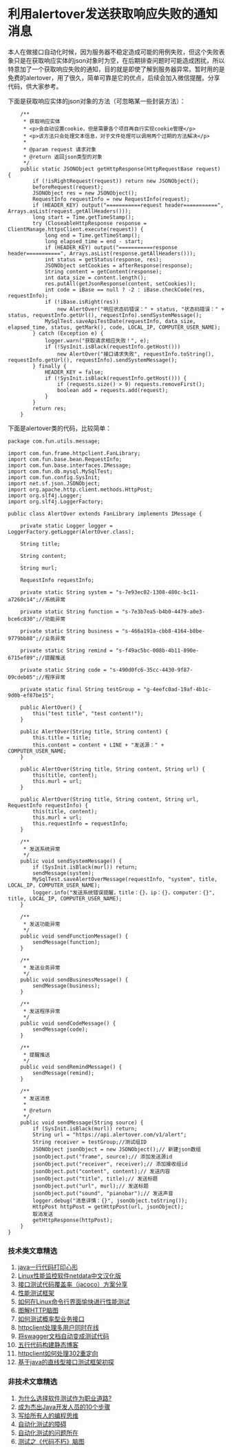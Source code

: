 # 利用alertover发送获取响应失败的通知消息



本人在做接口自动化时候，因为服务器不稳定造成可能的用例失败，但这个失败表象只是在获取响应实体的json对象时为空，在后期排查问题时可能造成困扰，所以特意加了一个获取响应失败的通知，目的就是即使了解到服务器异常。暂时用的是免费的alertover，用了很久，简单可靠是它的优点，后续会加入微信提醒。分享代码，供大家参考。

下面是获取响应实体的json对象的方法（可忽略某一些封装方法）：

```
    /**
     * 获取响应实体
     * <p>会自动设置cookie，但是需要各个项目再自行实现cookie管理</p>
     * <p>该方法只会处理文本信息，对于文件处理可以调用两个过期的方法解决</p>
     *
     * @param request 请求对象
     * @return 返回json类型的对象
     */
    public static JSONObject getHttpResponse(HttpRequestBase request) {
        if (!isRightRequest(request)) return new JSONObject();
        beforeRequest(request);
        JSONObject res = new JSONObject();
        RequestInfo requestInfo = new RequestInfo(request);
        if (HEADER_KEY) output("===========request header===========", Arrays.asList(request.getAllHeaders()));
        long start = Time.getTimeStamp();
        try (CloseableHttpResponse response = ClientManage.httpsClient.execute(request)) {
            long end = Time.getTimeStamp();
            long elapsed_time = end - start;
            if (HEADER_KEY) output("===========response header===========", Arrays.asList(response.getAllHeaders()));
            int status = getStatus(response, res);
            JSONObject setCookies = afterResponse(response);
            String content = getContent(response);
            int data_size = content.length();
            res.putAll(getJsonResponse(content, setCookies));
            int code = iBase == null ? -2 : iBase.checkCode(res, requestInfo);
            if (!iBase.isRight(res))
                new AlertOver("响应状态码错误：" + status, "状态码错误：" + status, requestInfo.getUrl(), requestInfo).sendSystemMessage();
            MySqlTest.saveApiTestDate(requestInfo, data_size, elapsed_time, status, getMark(), code, LOCAL_IP, COMPUTER_USER_NAME);
        } catch (Exception e) {
            logger.warn("获取请求相应失败！", e);
            if (!SysInit.isBlack(requestInfo.getHost()))
                new AlertOver("接口请求失败", requestInfo.toString(), requestInfo.getUrl(), requestInfo).sendSystemMessage();
        } finally {
            HEADER_KEY = false;
            if (!SysInit.isBlack(requestInfo.getHost())) {
                if (requests.size() > 9) requests.removeFirst();
                boolean add = requests.add(request);
            }
        }
        return res;
    }
```

下面是alertover类的代码，比较简单：

```
package com.fun.utils.message;

import com.fun.frame.httpclient.FanLibrary;
import com.fun.base.bean.RequestInfo;
import com.fun.base.interfaces.IMessage;
import com.fun.db.mysql.MySqlTest;
import com.fun.config.SysInit;
import net.sf.json.JSONObject;
import org.apache.http.client.methods.HttpPost;
import org.slf4j.Logger;
import org.slf4j.LoggerFactory;

public class AlertOver extends FanLibrary implements IMessage {

    private static Logger logger = LoggerFactory.getLogger(AlertOver.class);

    String title;

    String content;

    String murl;

    RequestInfo requestInfo;

    private static String system = "s-7e93ec02-1308-480c-bc11-a7260c14";//系统异常

    private static String function = "s-7e3b7ea5-b4b0-4479-a0e3-bce6c830";//功能异常

    private static String business = "s-466a191a-cbb8-4164-b8be-9779bb88";//业务异常

    private static String remind = "s-f49ac5bc-008b-4b11-890e-6715ef89";//提醒推送

    private static String code = "s-490d0fc6-35cc-4430-9f87-09cdeb05";//程序异常

    private static final String testGroup = "g-4eefc0ad-19af-4b1c-9d0b-ef87be15";

    public AlertOver() {
        this("test title", "test content!");
    }

    public AlertOver(String title, String content) {
        this.title = title;
        this.content = content + LINE + "发送源：" + COMPUTER_USER_NAME;
    }

    public AlertOver(String title, String content, String url) {
        this(title, content);
        this.murl = url;
    }

    public AlertOver(String title, String content, String url, RequestInfo requestInfo) {
        this(title, content);
        this.murl = url;
        this.requestInfo = requestInfo;
    }

    /**
     * 发送系统异常
     */
    public void sendSystemMessage() {
        if (SysInit.isBlack(murl)) return;
        sendMessage(system);
        MySqlTest.saveAlertOverMessage(requestInfo, "system", title, LOCAL_IP, COMPUTER_USER_NAME);
        logger.info("发送系统错误提醒，title：{}，ip：{}，computer：{}", title, LOCAL_IP, COMPUTER_USER_NAME);
    }

    /**
     * 发送功能异常
     */
    public void sendFunctionMessage() {
        sendMessage(function);
    }

    /**
     * 发送业务异常
     */
    public void sendBusinessMessage() {
        sendMessage(business);
    }

    /**
     * 发送程序异常
     */
    public void sendCodeMessage() {
        sendMessage(code);
    }

    /**
     * 提醒推送
     */
    public void sendRemindMessage() {
        sendMessage(remind);
    }

    /**
     * 发送消息
     *
     * @return
     */
    public void sendMessage(String source) {
        if (SysInit.isBlack(murl)) return;
        String url = "https://api.alertover.com/v1/alert";
        String receiver = testGroup;//测试组ID
        JSONObject jsonObject = new JSONObject();// 新建json数组
        jsonObject.put("frame", source);// 添加发送源id
        jsonObject.put("receiver", receiver);// 添加接收组id
        jsonObject.put("content", content);// 发送内容
        jsonObject.put("title", title);// 发送标题
        jsonObject.put("url", murl);// 发送标题
        jsonObject.put("sound", "pianobar");// 发送声音
        logger.debug("消息详情：{}", jsonObject.toString());
        HttpPost httpPost = getHttpPost(url, jsonObject);
        取消发送
        getHttpResponse(httpPost);
    }
}

```

### 技术类文章精选

1. [java一行代码打印心形](https://mp.weixin.qq.com/s/QPSryoSbViVURpSa9QXtpg)
2. [Linux性能监控软件netdata中文汉化版](https://mp.weixin.qq.com/s/fdXtK-5WwKnxjLZdyg6-nA)
3. [接口测试代码覆盖率（jacoco）方案分享](https://mp.weixin.qq.com/s/D73Sq6NLjeRKN8aCpGLOjQ)
4. [性能测试框架](https://mp.weixin.qq.com/s/3_09j7-5ex35u30HQRyWug)
5. [如何在Linux命令行界面愉快进行性能测试](https://mp.weixin.qq.com/s/fwGqBe1SpA2V0lPfAOd04Q)
6. [图解HTTP脑图](https://mp.weixin.qq.com/s/100Vm8FVEuXs0x6rDGTipw)
7. [如何测试概率型业务接口](https://mp.weixin.qq.com/s/kUVffhjae3eYivrGqo6ZMg)
8. [httpclient处理多用户同时在线](https://mp.weixin.qq.com/s/Nuc30Fwy6-Qyr-Pc65t1_g)
9. [将swagger文档自动变成测试代码](https://mp.weixin.qq.com/s/SY8mVenj0zMe5b47GS9VSQ)
10. [五行代码构建静态博客](https://mp.weixin.qq.com/s/hZnimJOg5OqxRSDyFvuiiQ)
11. [httpclient如何处理302重定向](https://mp.weixin.qq.com/s/vg354AjPKhIZsnSu4GZjZg)
12. [基于java的直线型接口测试框架初探](https://mp.weixin.qq.com/s/xhg4exdb1G18-nG5E7exkQ)

### 非技术文章精选
1. [为什么选择软件测试作为职业道路?](https://mp.weixin.qq.com/s/o83wYvFUvy17kBPLDO609A)
2. [成为杰出Java开发人员的10个步骤](https://mp.weixin.qq.com/s/UCNOTSzzvTXwiUX6xpVlyA)
3. [写给所有人的编程思维](https://mp.weixin.qq.com/s/Oj33UCnYfbUgzsBzEm2GPQ)
4. [自动化测试的障碍](https://mp.weixin.qq.com/s/ZIV7uJp7DzVoKhWOh6lvRg)
5. [自动化测试的问题所在](https://mp.weixin.qq.com/s/BhvD7BnkBU8hDBsGUWok6g)
6. [测试之《代码不朽》脑图](https://mp.weixin.qq.com/s/2aGLK3knUiiSoex-kmi0GA)

